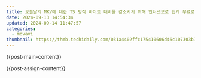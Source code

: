 ```yaml
---
title: 오늘날의 MKV에 대한 TS 펑직 바이트 대비를 감소시기 위해 인터넷으로 쉽게 무료로 전환하는 방법
date: 2024-09-13 14:54:34
updated: 2024-09-14 11:47:57
categories:
  - movavi
thumbnail: https://thmb.techidaily.com/031a4402ffc175410606d46c107303b712eafaa4d65eb4fb68f4c0c322106dcd.jpg
---
```


{{post-main-content}}

<ins class="adsbygoogle"
     style="display:block"
     data-ad-format="autorelaxed"
     data-ad-client="ca-pub-7571918770474297"
     data-ad-slot="1223367746"></ins>

{{post-assign-content}}

<ins class="adsbygoogle"
     style="display:block"
     data-ad-client="ca-pub-7571918770474297"
     data-ad-slot="8358498916"
     data-ad-format="auto"
     data-full-width-responsive="true"></ins>
